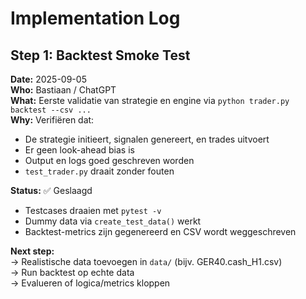 # Implementation Log

## Step 1: Backtest Smoke Test

**Date:** 2025-09-05  
**Who:** Bastiaan / ChatGPT  
**What:** Eerste validatie van strategie en engine via `python trader.py backtest --csv ...`  
**Why:** Verifiëren dat:
- De strategie initieert, signalen genereert, en trades uitvoert
- Er geen look-ahead bias is
- Output en logs goed geschreven worden
- `test_trader.py` draait zonder fouten

**Status:** ✅ Geslaagd  
- Testcases draaien met `pytest -v`
- Dummy data via `create_test_data()` werkt
- Backtest-metrics zijn gegenereerd en CSV wordt weggeschreven

**Next step:**  
→ Realistische data toevoegen in `data/` (bijv. GER40.cash_H1.csv)  
→ Run backtest op echte data  
→ Evalueren of logica/metrics kloppen
